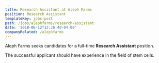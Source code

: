 ```yaml
---
title: Research Assistant at Aleph Farms
position: Research Assistant
templateKey: jobs-post
path: /jobs/alephfarms/research-assistant
date: '2018-06-12T13:36:40-04:00'
companyRelated: /alephfarms
---
```

Aleph Farms seeks candidates for a full-time **Research Assistant** position.

The successful applicant should have experience in the field of stem cells.
